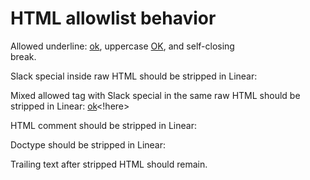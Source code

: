 # HTML allowlist behavior

Allowed underline: <u>ok</u>, uppercase <U>OK</U>, and self-closing <br/> break.

Slack special inside raw HTML should be stripped in Linear:

Mixed allowed tag with Slack special in the same raw HTML should be stripped in Linear: <u>ok</u><!here>

HTML comment should be stripped in Linear:

Doctype should be stripped in Linear:

Trailing text after stripped HTML should remain.
